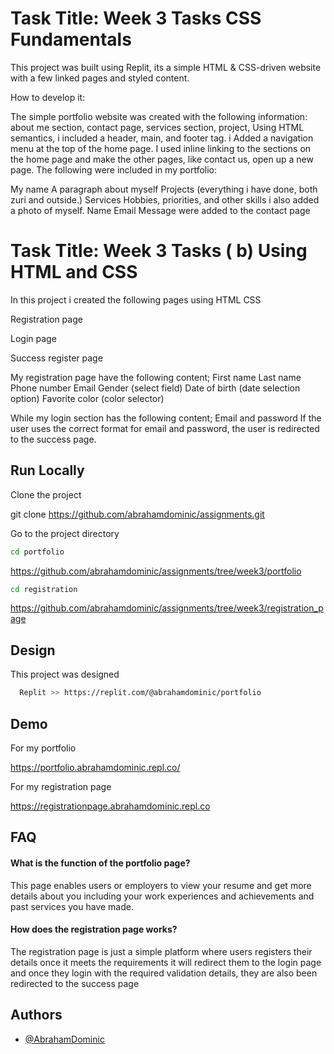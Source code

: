
# Task Title: Week 3 Tasks CSS Fundamentals

This project was built using Replit, its a simple HTML & CSS-driven website with a few linked pages and styled content.

How to develop it:

The simple portfolio website was created with the following information: about me section, contact page, services section, project, Using HTML semantics, 
i included a header, main, and footer tag. i Added a navigation menu at the top of the home page. I used inline linking to the sections on the home page and 
make the other pages, like contact us, open up a new page.
The following were included in my portfolio: 

My name
A paragraph about myself
Projects (everything i have done, both zuri and outside.)
Services 
Hobbies, priorities, and other skills
i also added a photo of myself.
Name
Email
Message
were added to the contact page


# Task Title: Week 3 Tasks ( b) Using HTML and CSS
In this project i created the following pages using HTML CSS

Registration page

Login page

Success register page

My registration page have the following content;
First name 
Last name
Phone number
Email 
Gender (select field)
Date of birth (date selection option)
Favorite color (color selector)

While my login section has the following content;
Email and
password
If the user uses the correct format for email and password, 
the user is redirected to the success page.

## Run Locally

Clone the project

  git clone https://github.com/abrahamdominic/assignments.git


Go to the project directory
  ```bash
  cd portfolio 
  ```
  https://github.com/abrahamdominic/assignments/tree/week3/portfolio
  
  ```bash
  cd registration
  ```
  https://github.com/abrahamdominic/assignments/tree/week3/registration_page

## Design

This project was designed

```bash
  Replit >> https://replit.com/@abrahamdominic/portfolio
```


## Demo
For my portfolio

https://portfolio.abrahamdominic.repl.co/

For my registration page

https://registrationpage.abrahamdominic.repl.co

## FAQ

#### What is the function of the portfolio page?

This page enables users or employers to view your resume
and get more details about you including your work experiences
and achievements and past services you have made.

#### How does the registration page works?

The registration page is just a simple platform where
users registers their details once it meets the requirements
it will redirect them to the login page and once they login
with the required validation details, they are also been 
redirected to the success page


## Authors

- [@AbrahamDominic](https://www.github.com/abrahamdominic)

